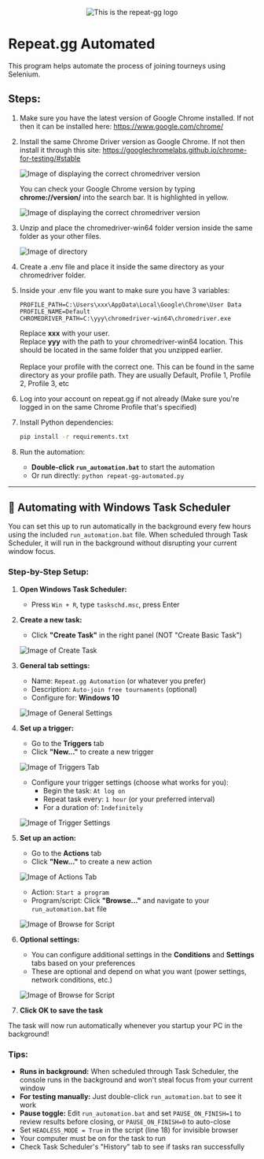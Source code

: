 <p align="center">
  <img src="imgs/logo.png" alt="This is the repeat-gg logo"/>
</p>

# Repeat.gg Automated

This program helps automate the process of joining tourneys using Selenium.

## Steps:

1. Make sure you have the latest version of Google Chrome installed. If not then it can be installed here: https://www.google.com/chrome/

2. Install the same Chrome Driver version as Google Chrome. If not then install it through this site: https://googlechromelabs.github.io/chrome-for-testing/#stable

   ![Image of displaying the correct chromedriver version](imgs/img1.png)

   You can check your Google Chrome version by typing **chrome://version/** into the search bar. It is highlighted in yellow.

   ![Image of displaying the correct chromedriver version](imgs/img2.png)

3. Unzip and place the chromedriver-win64 folder version inside the same folder as your other files.

   ![Image of directory](imgs/img3.png)

4. Create a .env file and place it inside the same directory as your chromedriver folder.

5. Inside your .env file you want to make sure you have 3 variables:

   ```
   PROFILE_PATH=C:\Users\xxx\AppData\Local\Google\Chrome\User Data
   PROFILE_NAME=Default
   CHROMEDRIVER_PATH=C:\yyy\chromedriver-win64\chromedriver.exe
   ```

   Replace **xxx** with your user.
   <br/>
   Replace **yyy** with the path to your chromedriver-win64 location. This should be located in the same folder that you unzipped earlier.
   <br/>
   <br/>
   Replace your profile with the correct one. This can be found in the same directory as your profile path. They are usually Default, Profile 1, Profile 2, Profile 3, etc

6. Log into your account on repeat.gg if not already (Make sure you're logged in on the same Chrome Profile that's specified)

7. Install Python dependencies:
   ```bash
   pip install -r requirements.txt
   ```

8. Run the automation:
   - **Double-click `run_automation.bat`** to start the automation
   - Or run directly: `python repeat-gg-automated.py`

---

## 🤖 Automating with Windows Task Scheduler

You can set this up to run automatically in the background every few hours using the included `run_automation.bat` file. When scheduled through Task Scheduler, it will run in the background without disrupting your current window focus.

### Step-by-Step Setup:

1. **Open Windows Task Scheduler:**
   - Press `Win + R`, type `taskschd.msc`, press Enter

2. **Create a new task:**
   - Click **"Create Task"** in the right panel (NOT "Create Basic Task")
   
   ![Image of Create Task](imgs/img4.png)

3. **General tab settings:**
   - Name: `Repeat.gg Automation` (or whatever you prefer)
   - Description: `Auto-join free tournaments` (optional)
   - Configure for: **Windows 10**
   
   ![Image of General Settings](imgs/img5.png)

4. **Set up a trigger:**
   - Go to the **Triggers** tab
   - Click **"New..."** to create a new trigger
   
   ![Image of Triggers Tab](imgs/img6.png)
   
   - Configure your trigger settings (choose what works for you):
     - Begin the task: `At log on`
     - Repeat task every: `1 hour` (or your preferred interval)
     - For a duration of: `Indefinitely`
   
   ![Image of Trigger Settings](imgs/img7.png)

5. **Set up an action:**
   - Go to the **Actions** tab
   - Click **"New..."** to create a new action
   
   ![Image of Actions Tab](imgs/img8.png)
   
   - Action: `Start a program`
   - Program/script: Click **"Browse..."** and navigate to your `run_automation.bat` file
   
   ![Image of Browse for Script](imgs/img9.png)

6. **Optional settings:**
   - You can configure additional settings in the **Conditions** and **Settings** tabs based on your preferences
   - These are optional and depend on what you want (power settings, network conditions, etc.)

   ![Image of Browse for Script](imgs/img10.png)

7. **Click OK to save the task**

The task will now run automatically whenever you startup your PC in the background!

### Tips:

- **Runs in background:** When scheduled through Task Scheduler, the console runs in the background and won't steal focus from your current window
- **For testing manually:** Just double-click `run_automation.bat` to see it work
- **Pause toggle:** Edit `run_automation.bat` and set `PAUSE_ON_FINISH=1` to review results before closing, or `PAUSE_ON_FINISH=0` to auto-close
- Set `HEADLESS_MODE = True` in the script (line 18) for invisible browser
- Your computer must be on for the task to run
- Check Task Scheduler's "History" tab to see if tasks ran successfully
